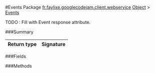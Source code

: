 #Events
Package [fr.faylixe.googlecodejam.client.webservice](nullfr/faylixe/googlecodejam/client/webservice)
[Object]() > [Events]()

TODO : Fill with Event response attribute.

###Summary

Return type | Signature
--- | ---:

###Fields

###Methods
